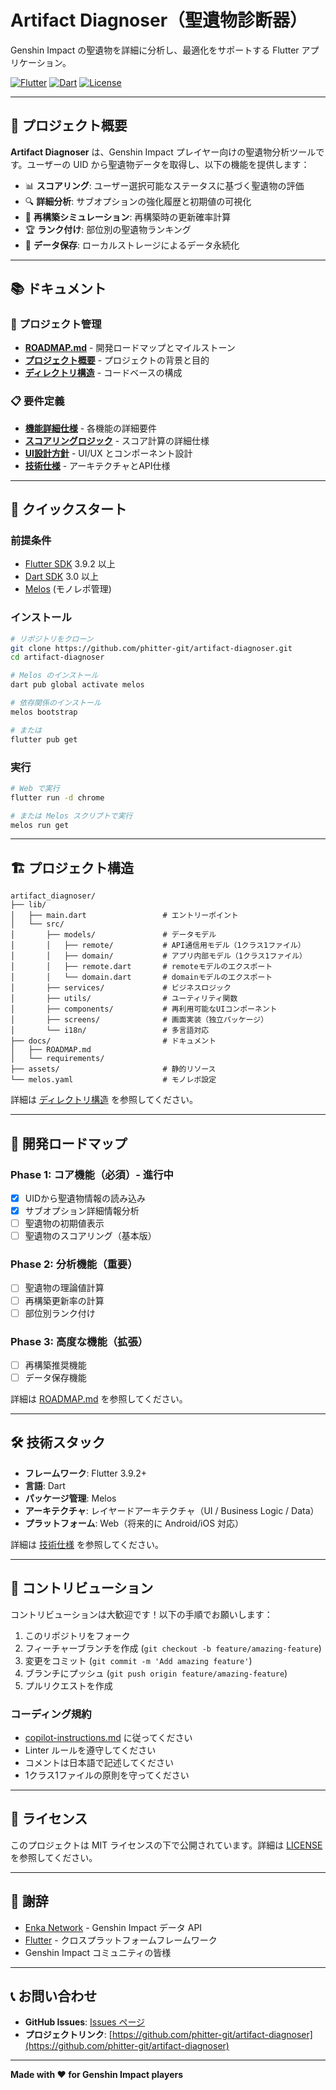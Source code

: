 # Artifact Diagnoser（聖遺物診断器）

Genshin Impact の聖遺物を詳細に分析し、最適化をサポートする Flutter アプリケーション。

[![Flutter](https://img.shields.io/badge/Flutter-3.9.2+-blue.svg)](https://flutter.dev/)
[![Dart](https://img.shields.io/badge/Dart-3.0+-blue.svg)](https://dart.dev/)
[![License](https://img.shields.io/badge/License-MIT-green.svg)](LICENSE)

---

## 🎯 プロジェクト概要

**Artifact Diagnoser** は、Genshin Impact プレイヤー向けの聖遺物分析ツールです。ユーザーの UID から聖遺物データを取得し、以下の機能を提供します：

- 📊 **スコアリング**: ユーザー選択可能なステータスに基づく聖遺物の評価
- 🔍 **詳細分析**: サブオプションの強化履歴と初期値の可視化
- 🎲 **再構築シミュレーション**: 再構築時の更新確率計算
- 🏆 **ランク付け**: 部位別の聖遺物ランキング
- 💾 **データ保存**: ローカルストレージによるデータ永続化

---

## 📚 ドキュメント

### 📖 プロジェクト管理
- **[ROADMAP.md](./docs/ROADMAP.md)** - 開発ロードマップとマイルストーン
- **[プロジェクト概要](./docs/project_overview.md)** - プロジェクトの背景と目的
- **[ディレクトリ構造](./docs/directory_structure.md)** - コードベースの構成

### 📋 要件定義
- **[機能詳細仕様](./docs/requirements/features.md)** - 各機能の詳細要件
- **[スコアリングロジック](./docs/requirements/scoring_logic.md)** - スコア計算の詳細仕様
- **[UI設計方針](./docs/requirements/ui_design.md)** - UI/UX とコンポーネント設計
- **[技術仕様](./docs/requirements/technical_specs.md)** - アーキテクチャとAPI仕様

---

## 🚀 クイックスタート

### 前提条件

- [Flutter SDK](https://flutter.dev/docs/get-started/install) 3.9.2 以上
- [Dart SDK](https://dart.dev/get-dart) 3.0 以上
- [Melos](https://melos.invertase.dev/) (モノレポ管理)

### インストール

```bash
# リポジトリをクローン
git clone https://github.com/phitter-git/artifact-diagnoser.git
cd artifact-diagnoser

# Melos のインストール
dart pub global activate melos

# 依存関係のインストール
melos bootstrap

# または
flutter pub get
```

### 実行

```bash
# Web で実行
flutter run -d chrome

# または Melos スクリプトで実行
melos run get
```

---

## 🏗️ プロジェクト構造

```
artifact_diagnoser/
├── lib/
│   ├── main.dart                 # エントリーポイント
│   └── src/
│       ├── models/               # データモデル
│       │   ├── remote/           # API通信用モデル（1クラス1ファイル）
│       │   ├── domain/           # アプリ内部モデル（1クラス1ファイル）
│       │   ├── remote.dart       # remoteモデルのエクスポート
│       │   └── domain.dart       # domainモデルのエクスポート
│       ├── services/             # ビジネスロジック
│       ├── utils/                # ユーティリティ関数
│       ├── components/           # 再利用可能なUIコンポーネント
│       ├── screens/              # 画面実装（独立パッケージ）
│       └── i18n/                 # 多言語対応
├── docs/                         # ドキュメント
│   ├── ROADMAP.md
│   └── requirements/
├── assets/                       # 静的リソース
└── melos.yaml                    # モノレポ設定
```

詳細は [ディレクトリ構造](./docs/directory_structure.md) を参照してください。

---

## 🎯 開発ロードマップ

### Phase 1: コア機能（必須）- 進行中

- [x] UIDから聖遺物情報の読み込み
- [x] サブオプション詳細情報分析
- [ ] 聖遺物の初期値表示
- [ ] 聖遺物のスコアリング（基本版）

### Phase 2: 分析機能（重要）

- [ ] 聖遺物の理論値計算
- [ ] 再構築更新率の計算
- [ ] 部位別ランク付け

### Phase 3: 高度な機能（拡張）

- [ ] 再構築推奨機能
- [ ] データ保存機能

詳細は [ROADMAP.md](./docs/ROADMAP.md) を参照してください。

---

## 🛠️ 技術スタック

- **フレームワーク**: Flutter 3.9.2+
- **言語**: Dart
- **パッケージ管理**: Melos
- **アーキテクチャ**: レイヤードアーキテクチャ（UI / Business Logic / Data）
- **プラットフォーム**: Web（将来的に Android/iOS 対応）

詳細は [技術仕様](./docs/requirements/technical_specs.md) を参照してください。

---

## 🤝 コントリビューション

コントリビューションは大歓迎です！以下の手順でお願いします：

1. このリポジトリをフォーク
2. フィーチャーブランチを作成 (`git checkout -b feature/amazing-feature`)
3. 変更をコミット (`git commit -m 'Add amazing feature'`)
4. ブランチにプッシュ (`git push origin feature/amazing-feature`)
5. プルリクエストを作成

### コーディング規約

- [copilot-instructions.md](./.github/copilot-instructions.md) に従ってください
- Linter ルールを遵守してください
- コメントは日本語で記述してください
- 1クラス1ファイルの原則を守ってください

---

## 📄 ライセンス

このプロジェクトは MIT ライセンスの下で公開されています。詳細は [LICENSE](LICENSE) を参照してください。

---

## 🙏 謝辞

- [Enka Network](https://enka.network/) - Genshin Impact データ API
- [Flutter](https://flutter.dev/) - クロスプラットフォームフレームワーク
- Genshin Impact コミュニティの皆様

---

## 📞 お問い合わせ

- **GitHub Issues**: [Issues ページ](https://github.com/phitter-git/artifact-diagnoser/issues)
- **プロジェクトリンク**: [https://github.com/phitter-git/artifact-diagnoser](https://github.com/phitter-git/artifact-diagnoser)

---

**Made with ❤️ for Genshin Impact players**

